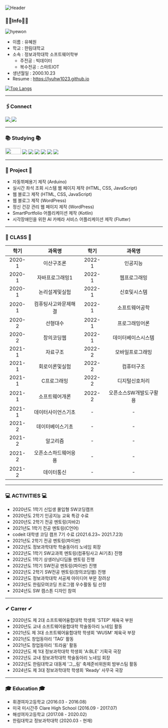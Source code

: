 

![Header](https://capsule-render.vercel.app/api?type=waving&color=auto&height=250&section=header&text=Hyewon's%20Github&fontSize=90)

### 👩‍💻Info👩‍💻

![hyewon](https://user-images.githubusercontent.com/52669844/199396843-e25e1f28-f9a9-4654-be6b-696f38ec34a8.png)

- 이름 : 유혜원
- 학교 : 한림대학교 
- 소속 : 정보과학대학 소프트웨어학부  
     + 주전공 : 빅데이터
     + 복수전공 : 스마트IOT
- 생년월일 : 2000.10.23
- Resume : https://lyuhw1023.github.io  

<!--
[![Anurag's github stats](https://github-readme-stats.vercel.app/api?username=lyuhw1023)](https://github.com/anuraghazra/github-readme-stats)
-->

[![Top Langs](https://github-readme-stats.vercel.app/api/top-langs/?username=lyuhw1023&layout=compact)](https://github.com/anuraghazra/github-readme-stats)

***

### 🖇Connect

<a href="https://instagram.com/lyuhw00" >
    <img src="http://img.shields.io/badge/-Instagram-E4405F?style=flat&logo=Instagram&logoColor=white&link=https://instagram.com/lyuhw0_0/"/>
</a>
<a>
    <img src="http://img.shields.io/badge/-lyuhw11023@gmail.com-EA4335?style=flat&logo=gmail&logoColor=white"/>
</a>


***  
### 📚 Studying 📚
<img src="https://img.shields.io/badge/java-007396?style=for-the-badge&logo=java&logoColor=white" width="50" height="20">  <img src="https://img.shields.io/badge/HTML-E34F26?style=flat-square&logo=html5&logoColor=white" /> <img src="https://img.shields.io/badge/JavaScript-F7DF1E?style=flat-square&logo=javascript&logoColor=white"/> <img src="https://img.shields.io/badge/CSS-1572B6?style=flat-square&logo=css3&logoColor=white"/> <img src="https://img.shields.io/badge/Android-3DDC84?style=flat-square&logo=android&logoColor=white"/> <img src="https://img.shields.io/badge/Kotlin-7F52FF?style=flat-square&logo=kotlin&logoColor=white"/> <img src="https://img.shields.io/badge/Python-3776AB?style=flat-square&logo=python&logoColor=white"/> 


***

### 📂 Project 📂
- 자동뷔페용기 제작 (Arduino)
- 실시간 좌석 조회 시스템 웹 페이지 제작 (HTML, CSS, JavaScript)
- 웹 블로그 제작 (HTML, CSS, JavaScript)
- 웹 블로그 제작 (WordPress)
- 정신 건강 관리 웹 페이지 제작 (WordPress)
- SmartPortfolio 어플리케이션 제작 (Kotlin)
- 시각장애인을 위한 AI 카메라 서비스 어플리케이션 제작 (Flutter)

*** 

### 📖 CLASS 📖 
|학기|과목명|학기|과목명|
|:---:|:---:|:---:|:---:|
|2020-1|이산구조론|2022-1|인공지능|
|2020-1|자바프로그래밍1|2022-1|웹프로그래밍|
|2020-1|논리설계및실험|2022-1|신호및시스템|
|2020-1|컴퓨팅사고와문제해결|2022-1|소프트웨어공학|
|2020-2|선형대수|2022-1|프로그래밍어론|
|2020-2|창의코딩웹|2022-1|데이터베이스시스템|
|2021-1|자료구조|2022-2|모바일프로그래밍|
|2021-1|회로이론및실험|2022-2|컴퓨터구조|
|2021-1|C프로그래밍|2022-2|디지털신호처리|
|2021-1|소프트웨어개론|2022-2|오픈소스SW개발도구활용|
|2021-1|데이터사이언스기초|-|-|
|2021-2|데이터베이스기초|-|-|
|2021-2|알고리즘|-|-|
|2021-2|오픈소스하드웨어응용|-|-|
|2021-2|데이터통신|-|-|


***
### 💻 ACTIVITIES 💻
- 2020년도 1학기 신입생 몰입형 SW코딩캠프
- 2020년도 2학기 인공지능 교육 특강 수료
- 2020년도 2학기 전공 멘토링(자바2)
- 2021년도 1학기 전공 멘토링(C언어)
- codeit 대학생 코딩 캠프 7기 수료 (2021.6.23~ 2021.7.23)
- 2021년도 2학기 전공 멘토링(파이썬)
- 2022년도 정보과학대학 학술동아리 노네임 회장
- 2022년도 1학기 SW교과목 멘토링(컴퓨팅사고 AI기초) 진행
- 2022년도 1학기 상생러닝디딤돌 멘토링 진행
- 2022년도 1학기 SW전공 멘토링(파이썬) 진행
- 2022년도 2학기 SW전공 멘토링(창의코딩웹) 진행
- 2022년도 정보과학대학 서공제 아이디어 부문 장려상
- 2023년도 한림모여코딩 프로그램 우수활동 팀 선정
- 2024년도 SW 캠스톤 디자인 참여

***

### ✔ Carrer ✔
- 2020년도 제 2대 소프트웨어융합대학 학생회 'STEP' 체육국 부원
- 2020년도 교내 소프트웨어융합대학 학술동아리 노네임 활동
- 2021년도 제 3대 소프트웨어융합대학 학생회 'WUSM' 체육국 부장
- 2021년도 창업동아리 'TAG' 활동
- 2021년도 창업동아리 '트라움' 활동
- 2022년도 제 1대 정보과학대학 학생회 'A:BLE' 기획국 국장
- 2022년도 교내 정보과학대학 학술동아리 노네임 회장
- 2022년도 한림대학교 대동제 '그,_림'  축제준비위원회 밤부스팀 활동
- 2024년도 제 3대 정보과학대학 학생회 'Ready' 사무국 국장
 
***

### 🎓 Education 🎓
- 휘경여자고등학교 (2016.03 - 2016.08)
- 미국 미시간주 Clare High School (2016.09 - 2017.07)
- 해성여자고등학교 (2017.08 - 2020.02)
- 한림대학교 정보과학대학 (2020.03 - 현재)
